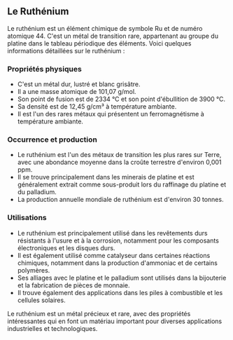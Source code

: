## Le Ruthénium

Le ruthénium est un élément chimique de symbole Ru et de numéro atomique 44. C'est un métal de transition rare, appartenant au groupe du platine dans le tableau périodique des éléments. Voici quelques informations détaillées sur le ruthénium :

### Propriétés physiques

- C'est un métal dur, lustré et blanc grisâtre.
- Il a une masse atomique de 101,07 g/mol.
- Son point de fusion est de 2334 °C et son point d'ébullition de 3900 °C.
- Sa densité est de 12,45 g/cm³ à température ambiante.
- Il est l'un des rares métaux qui présentent un ferromagnétisme à température ambiante.

### Occurrence et production

- Le ruthénium est l'un des métaux de transition les plus rares sur Terre, avec une abondance moyenne dans la croûte terrestre d'environ 0,001 ppm.
- Il se trouve principalement dans les minerais de platine et est généralement extrait comme sous-produit lors du raffinage du platine et du palladium.
- La production annuelle mondiale de ruthénium est d'environ 30 tonnes.

### Utilisations

- Le ruthénium est principalement utilisé dans les revêtements durs résistants à l'usure et à la corrosion, notamment pour les composants électroniques et les disques durs.
- Il est également utilisé comme catalyseur dans certaines réactions chimiques, notamment dans la production d'ammoniac et de certains polymères.
- Ses alliages avec le platine et le palladium sont utilisés dans la bijouterie et la fabrication de pièces de monnaie.
- Il trouve également des applications dans les piles à combustible et les cellules solaires.

Le ruthénium est un métal précieux et rare, avec des propriétés intéressantes qui en font un matériau important pour diverses applications industrielles et technologiques.